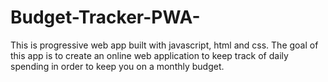 # Budget-Tracker-PWA-
This is progressive web app built with javascript, html and css. The goal of this app is to create an online web application to keep track of daily spending in order to keep you on a monthly budget.  
